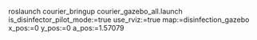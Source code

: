 roslaunch courier_bringup courier_gazebo_all.launch is_disinfector_pilot_mode:=true use_rviz:=true map:=disinfection_gazebo x_pos:=0 y_pos:=0 a_pos:=1.57079
